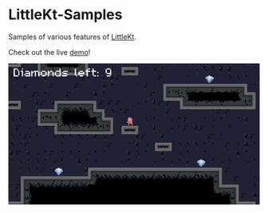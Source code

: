 # LittleKt-Samples

Samples of various features of [LittleKt](https://github.com/littlektframework/littlekt).

Check out the live [demo](https://littlektframework.github.io/littlekt-samples/)!

![Example](/screenshots/example1.png)